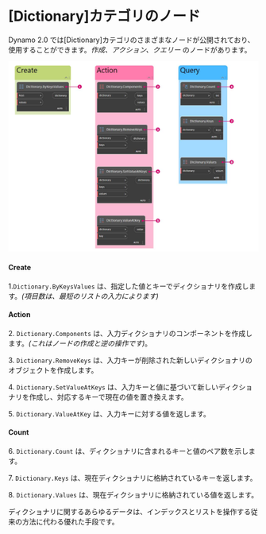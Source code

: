 # [Dictionary]カテゴリのノード

Dynamo 2.0 では[Dictionary]カテゴリのさまざまなノードが公開されており、使用することができます。_作成、アクション、クエリー_ のノードがあります。

![](../images/5-5/2/dictionarynodes-nodes.jpg)

#### Create

1.`Dictionary.ByKeysValues` は、指定した値とキーでディクショナリを作成します。_(項目数は、最短のリストの入力によります)_

#### Action

2\. `Dictionary.Components` は、入力ディクショナリのコンポーネントを作成します。_(これはノードの作成と逆の操作です)_。

3\. `Dictionary.RemoveKeys` は、入力キーが削除された新しいディクショナリのオブジェクトを作成します。

4\. `Dictionary.SetValueAtKeys` は、入力キーと値に基づいて新しいディクショナリを作成し、対応するキーで現在の値を置き換えます。

5\. `Dictionary.ValueAtKey` は、入力キーに対する値を返します。

#### Count

6\. `Dictionary.Count` は、ディクショナリに含まれるキーと値のペア数を示します。

7\. `Dictionary.Keys` は、現在ディクショナリに格納されているキーを返します。

8\. `Dictionary.Values` は、現在ディクショナリに格納されている値を返します。

ディクショナリに関するあらゆるデータは、インデックスとリストを操作する従来の方法に代わる優れた手段です。
